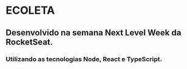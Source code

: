 # ECOLETA
## Desenvolvido na semana Next Level Week da RocketSeat.
### Utilizando as tecnologias Node, React e TypeScript.
